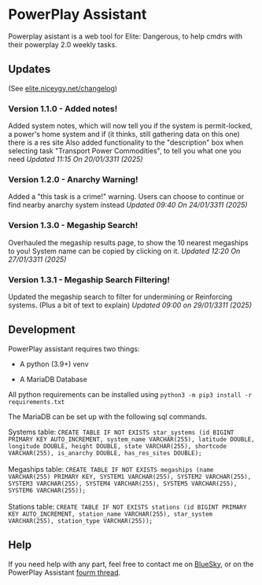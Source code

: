 # PowerPlay Assistant

Powerplay asistant is a web tool for Elite: Dangerous, to help cmdrs with their powerplay 2.0 weekly tasks.

## Updates

(See [elite.niceygy.net/changelog](https://elite.niceygy.net/changelog))

### Version 1.1.0 - Added notes!

Added system notes, which will now tell you if the system is permit-locked, a power's home system and if (it thinks, still gathering data on this one) there is a res site
Also added functionality to the "description" box when selecting task "Transport Power Commodities", to tell you what one you need
<i>Updated 11:15 On 20/01/3311 (2025)</i>
<br>

### Version 1.2.0 - Anarchy Warning!

Added a "this task is a crime!" warning. Users can choose to continue or find  nearby anarchy system instead
<i>Updated 09:40 On 24/01/3311 (2025)</i>
<br>

### Version 1.3.0 - Megaship Search!

Overhauled the megaship results page, to show the 10 nearest megaships to you!
System name can be copied by clicking on it.
<i>Updated 12:20 On 27/01/3311 (2025)</i>
<br>

### Version 1.3.1 - Megaship Search Filtering!

Updated the megaship search to filter for undermining or Reinforcing systems.
(Plus a bit of text to explain)
<i>Updated 09:00 on 29/01/3311 (2025)</i>

## Development

PowerPlay assistant requires two things:

- A python (3.9+) venv

- A MariaDB Database

All python requirements can be installed using `python3 -m pip3 install -r requirements.txt`

The MariaDB can be set up with the following sql commands.

Systems table: `CREATE TABLE IF NOT EXISTS star_systems (id BIGINT PRIMARY KEY AUTO_INCREMENT, system_name VARCHAR(255), latitude DOUBLE, longitude DOUBLE, height DOUBLE, state VARCHAR(255), shortcode VARCHAR(255), is_anarchy DOUBLE, has_res_sites DOUBLE);`
<br></br>
Megaships table: `CREATE TABLE IF NOT EXISTS megaships (name VARCHAR(255) PRIMARY KEY, SYSTEM1 VARCHAR(255), SYSTEM2 VARCHAR(255), SYSTEM3 VARCHAR(255), SYSTEM4 VARCHAR(255), SYSTEM5 VARCHAR(255), SYSTEM6 VARCHAR(255));`
<br></br>
Stations table: `CREATE TABLE IF NOT EXISTS stations (id BIGINT PRIMARY KEY AUTO_INCREMENT, station_name VARCHAR(255), star_system VARCHAR(255), station_type VARCHAR(255));`

## Help

If you need help with any part, feel free to contact me on [BlueSky](https://go.niceygy.net/bsky), or on the PowerPlay Assistant [fourm thread](https://forums.frontier.co.uk/threads/powerplay-2-0-activities.629227/).